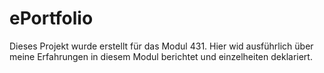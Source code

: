 # ePortfolio

Dieses Projekt wurde erstellt für das Modul 431.
Hier wid ausführlich über meine Erfahrungen in diesem Modul berichtet und einzelheiten deklariert.